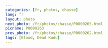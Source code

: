 ```yaml
---
categories: [fr, photos, chasse]
lang: fr
layout: photo
next_photo: /fr/photos/chasse/P0000265.html
picname: P0000263
prev_photo: /fr/photos/chasse/P0000262.html
tags: [Blood, Dead Kudu]
---
```

